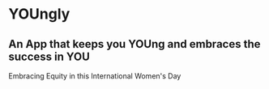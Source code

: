 # YOUngly
## An App that keeps you YOUng and embraces the success in YOU
Embracing Equity in this International Women's Day

